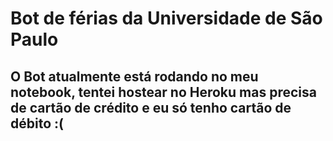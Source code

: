 # Bot de férias da Universidade de São Paulo

## O Bot atualmente está rodando no meu notebook, tentei hostear no Heroku mas precisa de cartão de crédito e eu só tenho cartão de débito :(
